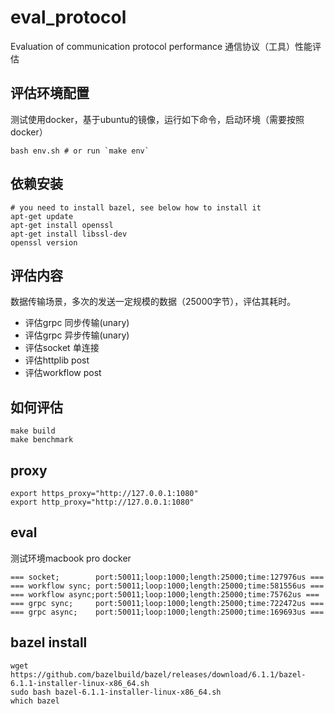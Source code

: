 # eval_protocol

Evaluation of communication protocol performance 
通信协议（工具）性能评估


## 评估环境配置

测试使用docker，基于ubuntu的镜像，运行如下命令，启动环境（需要按照docker）

```shell
bash env.sh # or run `make env`
```

##  依赖安装

```shell
# you need to install bazel, see below how to install it
apt-get update
apt-get install openssl
apt-get install libssl-dev
openssl version
```

## 评估内容

数据传输场景，多次的发送一定规模的数据（25000字节），评估其耗时。

- 评估grpc 同步传输(unary)
- 评估grpc 异步传输(unary)
- 评估socket 单连接
- 评估httplib post
- 评估workflow post

## 如何评估

```shell
make build
make benchmark
```

## proxy
```shell
export https_proxy="http://127.0.0.1:1080"
export http_proxy="http://127.0.0.1:1080"
```

## eval

测试环境macbook pro docker

```shell
=== socket;        port:50011;loop:1000;length:25000;time:127976us ===
=== workflow sync; port:50011;loop:1000;length:25000;time:581556us ===
=== workflow async;port:50011;loop:1000;length:25000;time:75762us ===
=== grpc sync;     port:50011;loop:1000;length:25000;time:722472us ===
=== grpc async;    port:50011;loop:1000;length:25000;time:169693us ===
```

## bazel install

```shell
wget  https://github.com/bazelbuild/bazel/releases/download/6.1.1/bazel-6.1.1-installer-linux-x86_64.sh
sudo bash bazel-6.1.1-installer-linux-x86_64.sh
which bazel
```